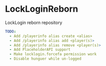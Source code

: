 # LockLoginReborn
LockLogin reborn repository


```yaml
TODO:
  - Add /playerinfo alias create <alias>
  - Add /playerinfo alias add <player(s)>
  - Add /playerinfo alias remove <player(s)>
  - Add PlaceholderAPI support
  - Make locklogin.forcefa permission work
  - Disable hunguer while un-logged
```
